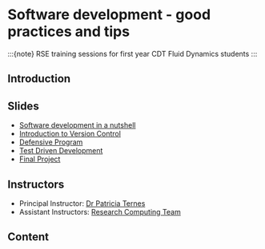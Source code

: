 # Software development - good practices and tips

:::{note}
RSE training sessions for first year CDT Fluid Dynamics students
:::

## Introduction

## Slides

- [Software development in a nutshell](https://raw.githack.com/ARCTraining/SD_tips_tools/main/slides/CDT-training_1.html)
- [Introduction to Version Control](https://raw.githack.com/ARCTraining/SD_tips_tools/main/slides/CDT-training_2-1.html)
- [Defensive Program](https://raw.githack.com/ARCTraining/SD_tips_tools/main/slides/CDT-training_3-1.html)
- [Test Driven Development](https://raw.githack.com/ARCTraining/SD_tips_tools/main/slides/CDT-training_3-2.html)
- [Final Project](https://raw.githack.com/ARCTraining/SD_tips_tools/main/slides/CDT-training_3-3.html)

## Instructors

* Principal Instructor: [Dr Patricia Ternes](https://patricia-ternes.github.io/)
* Assistant Instructors: [Research Computing Team](https://arc.leeds.ac.uk/about/team/)

## Content

```{tableofcontents}
```
